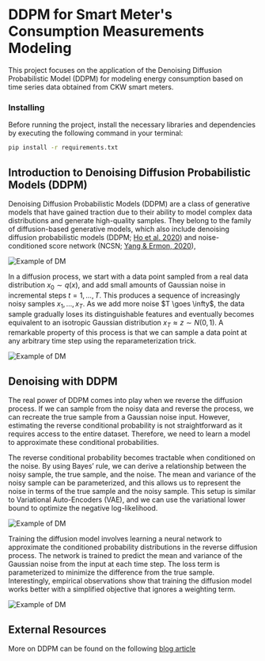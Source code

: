 # DDPM for Smart Meter's Consumption Measurements Modeling  
  
This project focuses on the application of the Denoising Diffusion Probabilistic Model (DDPM) for modeling energy consumption based on time series data obtained from CKW smart meters.  
  
### Installing  
  
Before running the project, install the necessary libraries and dependencies by executing the following command in your terminal:  
  
```sh  
pip install -r requirements.txt  
```

## Introduction to Denoising Diffusion Probabilistic Models (DDPM)  
  
Denoising Diffusion Probabilistic Models (DDPM) are a class of generative models that have gained traction due to their ability to model complex data distributions and generate high-quality samples. They belong to the family of diffusion-based generative models, which also include denoising diffusion probabilistic models (DDPM; [Ho et al. 2020](https://arxiv.org/abs/2006.11239)) and noise-conditioned score network (NCSN; [Yang & Ermon, 2020](https://arxiv.org/abs/1907.05600)),  
 
![Example of DM](./outputs/docs/DiffusionModels.png)

  
In a diffusion process, we start with a data point sampled from a real data distribution $x_0 \sim q(x)$, and add small amounts of Gaussian noise in incremental steps $t=1,...,T$. This produces a sequence of increasingly noisy samples $x_1,...,x_T$. As we add more noise $T \goes \infty$, the data sample gradually loses its distinguishable features and eventually becomes equivalent to an isotropic Gaussian distribution $x_T \approx z \sim N(0, 1)$. A remarkable property of this process is that we can sample a data point at any arbitrary time step using the reparameterization trick.

![Example of DM](./outputs/docs/diffusion-concept.png)
  
## Denoising with DDPM  
  
The real power of DDPM comes into play when we reverse the diffusion process. If we can sample from the noisy data and reverse the process, we can recreate the true sample from a Gaussian noise input. However, estimating the reverse conditional probability is not straightforward as it requires access to the entire dataset. Therefore, we need to learn a model to approximate these conditional probabilities.  
  
The reverse conditional probability becomes tractable when conditioned on the noise. By using Bayes’ rule, we can derive a relationship between the noisy sample, the true sample, and the noise. The mean and variance of the noisy sample can be parameterized, and this allows us to represent the noise in terms of the true sample and the noisy sample. This setup is similar to Variational Auto-Encoders (VAE), and we can use the variational lower bound to optimize the negative log-likelihood.  
  
![Example of DM](./outputs/docs/diffusion-example.png)
  
Training the diffusion model involves learning a neural network to approximate the conditioned probability distributions in the reverse diffusion process. The network is trained to predict the mean and variance of the Gaussian noise from the input at each time step. The loss term is parameterized to minimize the difference from the true sample.  
Interestingly, empirical observations show that training the diffusion model works better with a simplified objective that ignores a weighting term. 

![Example of DM](./outputs/docs/diffusion-algo.png)


## External Resources
More on DDPM can be found on the following [blog article](https://lilianweng.github.io/posts/2021-07-11-diffusion-models/)

